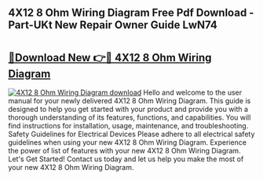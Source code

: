 ## 4X12 8 Ohm Wiring Diagram Free Pdf Download - Part-UKt New Repair Owner Guide LwN74

# <h2><a href="http://dfkjbn4.blite.top/?on=4X12+8+Ohm+Wiring+Diagram">🔗Download New 👉🔴 4X12 8 Ohm Wiring Diagram</a></h2>

[![4X12 8 Ohm Wiring Diagram download](https://i.imgur.com/lujVjoI.png)](http://dfkjbn4.blite.top/?on=4X12+8+Ohm+Wiring+Diagram)
Hello and welcome to the user manual for your newly delivered 4X12 8 Ohm Wiring Diagram. This guide is designed to help you get started with your product and provide you with a thorough understanding of its features, functions, and capabilities. You will find instructions for installation, usage, maintenance, and troubleshooting. Safety Guidelines for Electrical Devices Please adhere to all electrical safety guidelines when using your new 4X12 8 Ohm Wiring Diagram. Experience the power of list of features with your new 4X12 8 Ohm Wiring Diagram. Let's Get Started! Contact us today and let us help you make the most of your new 4X12 8 Ohm Wiring Diagram.
